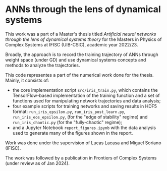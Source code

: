 # ANNs through the lens of dynamical systems

This work was a part of a Master's thesis titled *Artificial neural networks through the lens of dynamical systems theory* for the Masters in Physics of Complex Systems at IFISC (UIB-CSIC), academic year 2022/23.

Broadly, the approach is to record the training trajectory of ANNs through weight space (under GD) and use dynamical systems concepts and methods to analyze the trajectories.

This code representes a part of the numerical work done for the thesis. Mainly, it consists of:
- the core implementation script `src/iris_train.py`, which contains the TensorFlow-based implementation of the training function and a set of functions used for manipulating network trajectories and data analysis;
- four example scripts for training networks and saving results in HDF5 format: `run_iris_epsilon.py`, `run_iris_post_learn.py`, `run_iris_eos_epsilon.py`, (for the "edge of stability" regime) and `run_iris_chaotic.py` (for the "fully-chaotic" regime);
- and a Jupyter Notebook `report_figures.ipynb` with the data analysis used to generate many of the figures shown in the report.

Work was done under the supervision of Lucas Lacasa and Miguel Soriano (IFISC).

The work was followed by a publication in Frontiers of Complex Systems (under review as of Jan 2024).
